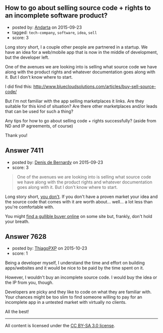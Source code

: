 ## How to go about selling source code + rights to an incomplete software product?

- posted by: [Andarta](https://stackexchange.com/users/4736149/andarta) on 2015-09-23
- tagged: `tech-company`, `software`, `idea`, `sell`
- score: 3

Long story short, I a couple other people are partnered in a startup. We have an idea for a web/mobile app that is now in the middle of development, but the developer left.

One of the avenues we are looking into is selling what source code we have along with the product rights and whatever documentation goes along with it.  But I don't know where to start.

I did find this:  http://www.bluecloudsolutions.com/articles/buy-sell-source-code/

But I'm not familiar with the app selling marketplaces it links.  Are they suitable for this kind of situation?  Are there other marketplaces and/or leads that can be used for such a thing?

Any tips for how to go about selling code + rights successfully?  (aside from ND and IP agreements, of course)

Thank you!


## Answer 7411

- posted by: [Denis de Bernardy](https://stackexchange.com/users/182468/denis-de-bernardy) on 2015-09-23
- score: 3

> One of the avenues we are looking into is selling what source code we have along with the product rights and whatever documentation goes along with it. But I don't know where to start.

Long story short, [you don't](https://startups.stackexchange.com/a/1664/1824). If you don't have a proven market your idea and the source code that comes with it are worth about... well... a lot less than you're comfortable with.

You might [find a gullible buyer online](http://www.businessesforsale.com) on some site but, frankly, don't hold your breath.


## Answer 7628

- posted by: [ThiagoPXP](https://stackexchange.com/users/329188/thiagopxp) on 2015-10-23
- score: 1

Being a developer myself, I understand the time and effort on building apps/websites and it would be nice to be paid by the time spent on it. 

However, I wouldn't buy an incomplete source code. I would buy the idea or the IP from you, though.

Developers are picky and they like to code on what they are familiar with. Your chances might be too slim to find someone willing to pay for an incomplete app in a untested market with virtually no clients.

All the best! 



---

All content is licensed under the [CC BY-SA 3.0 license](https://creativecommons.org/licenses/by-sa/3.0/).
